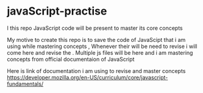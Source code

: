 # javaScript-practise
I this repo JavaScript code will be  present  to master its core concepts

My motive to create this repo is to save the code of JavaScipt that i am using while mastering concepts , Whenever their will be need to revise i will come here and revise the . 
Multiple js files will be here and i am mastering concepts from official documentaion of JavaScript 

Here is link of documentation i am using to revise and master concepts 
https://developer.mozilla.org/en-US/curriculum/core/javascript-fundamentals/
